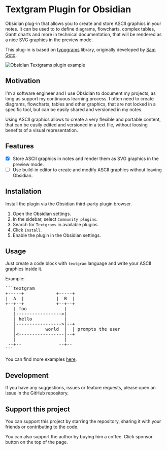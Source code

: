 Textgram Plugin for Obsidian
============================

Obsidian plug-in that allows you to create and store ASCII graphics in your notes.
It can be used to to define diagrams, flowcharts, complex tables, Gantt charts and more 
in technical documentation, that will be rendered as a nice SVG graphics in the preview mode.

This plug-in is based on [typograms](https://github.com/google/typograms) library, originally
developed by [Sam Goto](https://code.sgo.to/2022/06/20/typographic-diagrams.html).

![Obsidian Textgrams plugin example](docs/cover.gif)

## Motivation

I'm a software engineer and I use Obsidian to document my projects, as long as support my 
continuous learning process. I often need to create diagrams, flowcharts, tables and other graphics,
that are not locked in a specific tool, but can be easily shared and versioned in my notes.

Using ASCII graphics allows to create a very flexible and portable content, that can be easily
edited and versioned in a text file, without loosing benefits of a visual representation.

## Features

- [X] Store ASCII graphics in notes and render them as SVG graphics in the preview mode.
- [ ] Use build-in editor to create and modify ASCII graphics without leaving Obsidian.

## Installation

Install the plugin via the Obsidian third-party plugin browser.

1. Open the Obsidian settings.
2. In the sidebar, select `Community plugins`.
3. Search for `Textgrams` in available plugins.
4. Click `Install`.
5. Enable the plugin in the Obsidian settings.

## Usage

Just create a code block with `textgram` language and write your ASCII graphics inside it.

Example:

<pre>
```textgram
+-----+            +-----+
|  A  |            |  B  |
+--+--+            +--+--+
   | foo              |
   |----------------->|
   | hello            |
   |----------------->|--+
   |           world  |  | prompts the user
   |<-----------------|--+
   |                  |
 --+--              --+--
```
</pre>

You can find more examples [here](docs/examples.md).

## Development

If you have any suggestions, issues or feature requests, please open an issue in the GitHub repository.

## Support this project

You can support this project by starring the repository, sharing it with your friends or contributing to
the code.

You can also support the author by buying him a coffee. Click sponsor button on the top of the page.
